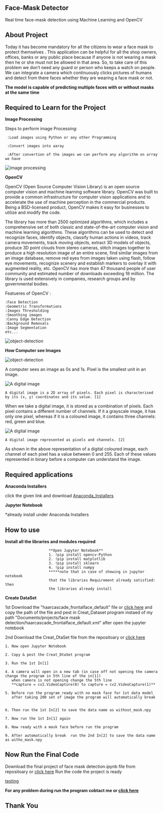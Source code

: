 ## Face-Mask Detector
Real time face-mask detection using Machine Learning and OpenCV

## About Project
Today it has become mandatory for all the citizens to wear a face mask to protect themselves . This application can be helpful for all the shop owners, offices, banks or any public place because if anyone is not wearing a mask then he or she must not be allowed in that area. So, to take care of this problem we don’t need any guard or person who keeps a watch on people. We can integrate a camera which continuously clicks pictures of humans and detect from there faces whether they are wearing a face mask or not.

**The model is capable of predicting multiple faces with or without masks at the same time**

## Required to Learn for the Project
**Image Processing**

 Steps to perform image Processing:

     :Load images using Python or any other Programming

     :Convert images into aaray

     :After convertion of the images we can perform any algorithm on array we have

![image processing](https://github.com/CodeWithMir/important-image-for-project/blob/main/face%20detection.gif)
  
**OpenCV**

OpenCV (Open Source Computer Vision Library) is an open source computer vision and machine learning software library. OpenCV was built to provide a common infrastructure for computer vision applications and to accelerate the use of machine perception in the commercial products. Being a BSD-licensed product, OpenCV makes it easy for businesses to utilize and modify the code.

The library has more than 2500 optimized algorithms, which includes a comprehensive set of both classic and state-of-the-art computer vision and machine learning algorithms. These algorithms can be used to detect and recognize faces, identify objects, classify human actions in videos, track camera movements, track moving objects, extract 3D models of objects, produce 3D point clouds from stereo cameras, stitch images together to produce a high resolution image of an entire scene, find similar images from an image database, remove red eyes from images taken using flash, follow eye movements, recognize scenery and establish markers to overlay it with augmented reality, etc. OpenCV has more than 47 thousand people of user community and estimated number of downloads exceeding 18 million. The library is used extensively in companies, research groups and by governmental bodies.
       
Featueres of OpenCV :
   
    :Face Detection
    :Geometric Transformations
    :Images Thresholding
    :Smoothing images
    :Canny Edge Detection
    :Background Removals
    :Image Segmentation
    etc...
    
![object-detection](https://github.com/CodeWithMir/important-image-for-project/blob/main/object-detection.gif)





 **How Computer see Images** 


 ![object-detection](https://github.com/CodeWithMir/important-image-for-project/blob/main/facebookcv.jpg)

 A computer sees an image as 0s and 1s. Pixel is the smallest unit in an image.

![A digital image](https://github.com/CodeWithMir/important-image-for-project/blob/main/A-digital-image-is-a-2D-array-of-pixels-Each-pixel-is-characterised-by-its-x-y.png)

    A digital image is a 2D array of pixels. Each pixel is characterised by its (x, y) coordinates and its value. [1]
When we take a digital image, it is stored as a combination of pixels. Each pixel contains a different number of channels. If it a grayscale image, it has only one pixel, whereas if it is a coloured image, it contains three channels: red, green and blue.

![A digital image](https://github.com/CodeWithMir/important-image-for-project/blob/main/1_Tlw0sUv7AJnwAbsPChS2Sg.jpeg)

    A digital image represented as pixels and channels. [2]

As shown in the above representation of a digital coloured image, each channel of each pixel has a value between 0 and 255. Each of these values represented in binary before a computer can understand the image.

## Required applications

**Anaconda Installers**

click the given link and download 
[Anaconda_Installers](https://www.anaconda.com/products/individual#Downloads) 

**Jupyter Notebook**

*already install under Anaconda Installers 


## How to use
**Install all the libraries and modules required**

                          
                        **Open Jupyter Notebook**
                        1. !pip install opencv-Python
                        2. !pip install matplotlib
                        3. !pip install sklearn
                        4. !pip install numpy
                        *****note that in case of showing in jupyter notebook 
                        that the libraries Requirement already satisfied: then 
                        the libraries already install  
**Create DataSet**
   
1st Download the "haarcascade_frontalface_default" file or [click here](https://github.com/CodeWithMir/Face-mask-detection/blob/main/haarcascade_frontalface_default.xml)
and copy the path of the file and pest in Creat_Dataset program instaed of my path "Documents/projects/face mask detection/haarcascade_frontalface_default.xml"
after open the jupyter notebook

2nd Download the Creat_DtaSet file from the repositoary or [click here](https://github.com/CodeWithMir/Face-mask-detection/blob/main/Creat_DtaSet%20(1).ipynb)
    
    1. Now open Jupyter Notebook 

    2. Copy & pest the Creat_DtaSet program

    3. Run the 1st In[1]
    
    4. A camera will open in a new tab (in case off not opening the camera change the program in 5th line of the in[1])
       when camera is not opening change the 5th line 
       **capture = cv2.VideoCapture(0) to capture = cv2.VideoCapture(1)**
    
    5. Before run the program ready with no mask face for 1st data model
       after taking 200 set of image the program will automatically break 
    
    
    6. Then run the 1st In[2] to save the data name as without_mask.npy 

    7. Now run the 1st In[1] again

    8. Now ready with a mask face before run the program 

    9. After automatically break  run the 2nd In[2] to save the data name as witho_mask.npy 
          


## Now Run the Final Code

Download the final project of face mask detection.ipynb file from repositoary or [click here](https://github.com/CodeWithMir/Face-mask-detection/blob/main/final%20project%20of%20face%20mask%20detection.ipynb)
    Run the code the project is ready 

[testing](https://www.anaconda.com/products/individual#Downloads) 

 **For any problem during run the program cobtact me or [click here](https://www.linkedin.com/in/mir-jasimuddin-4a35131a0/)**

##            Thank You 
      
